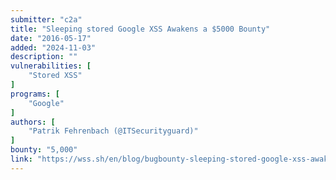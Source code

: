 ```yaml
---
submitter: "c2a"
title: "Sleeping stored Google XSS Awakens a $5000 Bounty"
date: "2016-05-17"
added: "2024-11-03"
description: ""
vulnerabilities: [
    "Stored XSS"
]
programs: [
    "Google"
]
authors: [
    "Patrik Fehrenbach (@ITSecurityguard)"
]
bounty: "5,000"
link: "https://wss.sh/en/blog/bugbounty-sleeping-stored-google-xss-awakens-a-5000-bounty/"
---
```




